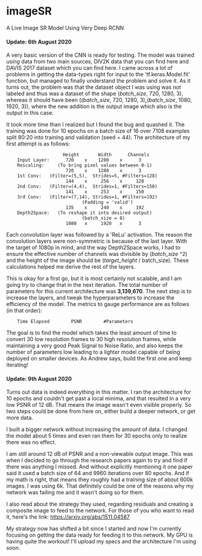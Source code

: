 # imageSR
A Live Image SR Model Using Very Deep RCNN


#### Update: 6th August 2020

A very basic version of the CNN is ready for testing. The model was trained using data from two main sources, DIV2K
data that you can find here and DAVIS 2017 dataset which you can find here. I came across a lot of problems in getting
the data-types right for input to the 'tf.keras.Model.fit' function, but managed to finally understand the problem and 
solve it. As it turns out, the problem was that the dataset object I was using was not labeled and thus was a dataset
of the shape (_batch_size_, 720, 1280, 3), whereas it should have been ((_batch_size_, 720, 1280, 3)__,__(_batch_size_,
1080, 1920, 3)), where the new addition is the output image which also is the output in this case.

It took more time than I realized but I found the bug and quashed it. The training was done for 10 epochs on a batch 
size of 16 over 7108 examples split 80:20 into training and validation (seed = 44). 
The architecture of my first attempt is as follows:

                         Height       Width      Channels
        Input Layer:      720    x    1280    x      3
        Rescaling:     (To bring pixel values between 0-1)
                          720    x    1280    x      3
        1st Conv:   (Filter=(5,5),  Strides=5, #Filters=128)
                          144    x     256    x     128
        2nd Conv:   (Filter=(4,4),  Strides=1, #Filters=150)
                          141    x     253    x     150
        3rd Conv:   (Filter=(7,14), Strides=1, #Filters=192)
                                (Padding = 'valid')
                          135    x     240    x     192
        Depth2Space:   (To reshape it into desired output)
                                (batch_size = 8)
                          1080   x     1920   x      3

Each convolution layer was followed by a 'ReLu' activation. The reason the convolution layers were non-symmetric is because of the last layer. With the target of 1080p in mind, and
the way Depth2Space works, I had to ensure the effective number of channels was divisible by (_batch_size_ ^2) and the
height of the image should be (_target_height_ / batch_size). These calculations helped me derive the rest of the layers.

This is okay for a first go, but it is most certainly not scalable, and I am going try to change that in the next iteration.
The total number of parameters for this current architecture was __3,139,670__. The next step is to increase the layers,
 and tweak the hyperparameters to increase the efficiency of the model. The metrics to gauge performance are as follows
  (in that order):
 
        Time Elapsed        PSNR        #Parameters
        
 The goal is to find the model  which takes the least amount of time to convert 30 low resolution frames to 30 high 
 resolution frames, while maintaining a very good Peak Signal to Noise Ratio, and also keeps the number of parameters 
 low leading to a lighter model capable of being deployed on smaller devices. As Andrew says, build the first one and
 keep iterating!
 
 
#### Update: 9th August 2020
Turns out data is indeed everything in this matter. I ran the architecture for 10 epochs and couldn't get past a local minima,
and that resulted in a very low PSNR of 12 dB. That means the image wasn't even visible properly. So two steps could be done
from here on, either build a deeper network, or get more data.

I built a bigger network without increasing the amount of data. I changed the model about 5 times and even ran them for 30 epochs
only to realize there was no effect.

I am still around 12 dB of PSNR and a non-viewable output image. This was when I decided to go through the research papers again 
to try and find if there was anything I missed. And without explicitly mentioning it one paper said it used a batch 
size of 64 and 9960 iterations over 80 epochs. And if my math is right, that means they roughly had a training size of about 600k images.
I was using 6k. That definitely could be one of the reasons why my network was failing me and it wasn't doing so for them.

I also read about the strategy they used, regarding residuals and creating a composite image to feed to the network. For those of you who 
want to read it, here's the link: https://arxiv.org/abs/1511.04587

My strategy now has shifted a bit since I started and now I'm currently focusing on getting the data ready for feeding it to this network.
My GPU is having quite the workout! I'll upload my specs and the architecture I'm using soon.